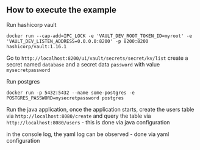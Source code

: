 ## How to execute the example

Run hashicorp vault

`docker run --cap-add=IPC_LOCK -e 'VAULT_DEV_ROOT_TOKEN_ID=myroot' -e 'VAULT_DEV_LISTEN_ADDRESS=0.0.0.0:8200' -p 8200:8200 hashicorp/vault:1.16.1`

Go to `http://localhost:8200/ui/vault/secrets/secret/kv/list` create a secret named `database` and a secret data `password` with value `mysecretpassword`

Run postgres

`docker run -p 5432:5432 --name some-postgres -e POSTGRES_PASSWORD=mysecretpassword postgres`

Run the java application, once the application starts, create the users table via `http://localhost:8080/create` and query the table via `http://localhost:8080/users` - this is done via java configuration

in the console log, the yaml log can be observed - done via yaml configuration